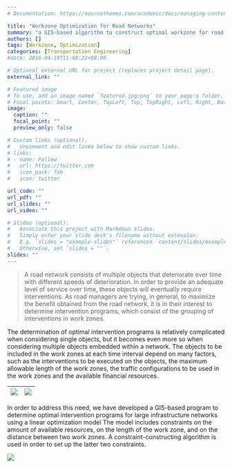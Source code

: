 ```yaml
---
# Documentation: https://sourcethemes.com/academic/docs/managing-content/

title: "Workzone Optimization for Road Networks"
summary: "a GIS-based algorithm to construct optimal workzone for road networks"
authors: []
tags: [Workzone, Optimization]
categories: [Transportation Engineering]
#date: 2016-04-19T11:08:22+08:00

# Optional external URL for project (replaces project detail page).
external_link: ""

# Featured image
# To use, add an image named `featured.jpg/png` to your page's folder.
# Focal points: Smart, Center, TopLeft, Top, TopRight, Left, Right, BottomLeft, Bottom, BottomRight.
image:
  caption: ""
  focal_point: ""
  preview_only: false

# Custom links (optional).
#   Uncomment and edit lines below to show custom links.
# links:
# - name: Follow
#   url: https://twitter.com
#   icon_pack: fab
#   icon: twitter

url_code: ""
url_pdf: ""
url_slides: ""
url_video: ""

# Slides (optional).
#   Associate this project with Markdown slides.
#   Simply enter your slide deck's filename without extension.
#   E.g. `slides = "example-slides"` references `content/slides/example-slides.md`.
#   Otherwise, set `slides = ""`.
slides: ""
---
```

> A road network consists of multiple objects that deteriorate over time with different speeds of deterioration. In order to provide an adequate level of service over time, these objects will eventually require interventions. As road managers are trying, in general, to maximize the benefit obtained from the road network, it is in their interest to determine intervention programs, which consist of the grouping of interventions in work zones.

The determination of optimal intervention programs is relatively complicated when considering single objects, but it becomes even more so when considering multiple objects embedded within a network. The objects to be included in the work zones at each time interval depend on many factors, such as the interventions to be executed on the objects, the maximum allowable length of the work zones, the traffic configurations to be used in the work zones and the available financial resources.

| ![](/img/workzone01.png)|![](/img/workzone02.png)
|:---:|:---:|

In order to address this need, we have developed a GIS-based program to determine optimal intervention programs for large infrastructure networks using a linear optimization model The model includes constraints on the amount of available resources, on the length of the work zone, and on the distance between two work zones. A constraint-constructing algorithm is used in order to set up the latter two constraints.

![](/img/workzone03.png)
